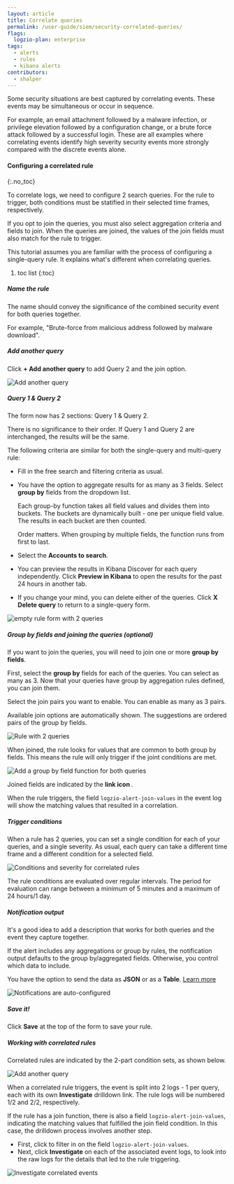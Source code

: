 ```yaml
---
layout: article
title: Correlate queries
permalink: /user-guide/siem/security-correlated-queries/
flags:
  logzio-plan: enterprise
tags:
  - alerts
  - rules
  - kibana alerts
contributors:
  - shalper
---
```


Some security situations are best captured by correlating events. These events may be simultaneous or occur in sequence.

For example, an email attachment followed by a malware infection, or privilege elevation followed by a configuration change, or a brute force attack followed by a successful login. These are all examples where correlating events identify high severity security events more strongly compared with the discrete events alone.

#### Configuring a correlated rule
{:.no_toc}

To correlate logs, we need to configure 2 search queries. For the rule to trigger, both conditions must be statified in their selected time frames, respectively.

If you opt to join the queries, you must also select aggregation criteria and fields to join. When the queries are joined, the values of the join fields must also match for the rule to trigger.

This tutorial assumes you are familiar with the process of configuring a single-query rule.
It explains what's different when correlating queries.

1. toc list
{:toc}

<div class="tasklist">

##### Name the rule

The name should convey the significance of the combined security event for both queries together.

For example, "Brute-force from malicious address followed by malware download".

##### Add another query

Click **+ Add another query** to add Query 2 and the join option.

![Add another query](https://dytvr9ot2sszz.cloudfront.net/logz-docs/correlated-alerts/add-another-query.png)

##### Query 1 & Query 2

The form now has 2 sections: Query 1 & Query 2.

There is no significance to their order. If Query 1 and Query 2 are interchanged, the results will be the same.

The following criteria are similar for both the single-query and multi-query rule:

* Fill in the free search and filtering criteria as usual.
* You have the option to aggregate results for as many as 3 fields. Select **group by** fields from the dropdown list.
    
  Each group-by function takes all field values and divides them into buckets. The buckets are dynamically built - one per unique field value. The results in each bucket are then counted.

  Order matters. When grouping by multiple fields, the function runs from first to last.
* Select the **Accounts to search**.
* You can preview the results in Kibana Discover for each query independently. Click **Preview in Kibana** to open the results for the past 24 hours in another tab.
* If you change your mind, you can delete either of the queries. Click **X Delete query** to return to a single-query form.

![empty rule form with 2 queries](https://dytvr9ot2sszz.cloudfront.net/logz-docs/correlated-alerts/query1and2.png)


##### Group by fields and joining the queries (_optional_)

If you want to join the queries, you will need to join one or more **group by fields**.

First, select the **group by** fields for each of the queries. You can select as many as 3.
Now that your queries have group by aggregation rules defined, you can join them.

Select the join pairs you want to enable. You can enable as many as 3 pairs.

Available join options are automatically shown. The suggestions are ordered pairs of the group by fields.

![Rule with 2 queries](https://dytvr9ot2sszz.cloudfront.net/logz-docs/correlated-alerts/2-queries.png)

When joined, the rule looks for values that are common to both group by fields. This means the rule will only trigger if the joint conditions are met.

![Add a group by field function for both queries](https://dytvr9ot2sszz.cloudfront.net/logz-docs/correlated-alerts/correlated-join-queries.png)

Joined fields are indicated by the **link icon <i class="fas fa-link"></i>**.

When the rule triggers, the field `logzio-alert-join-values` in the event log will show the matching values that resulted in a correlation.

##### Trigger conditions

When a rule has 2 queries, you can set a single condition for each of your queries, and a single severity.
As usual, each query can take a different time frame and a different condition for a selected field.

![Conditions and severity for correlated rules](https://dytvr9ot2sszz.cloudfront.net/logz-docs/correlated-alerts/correlated-trigger-conditions.png)

The rule conditions are evaluated over regular intervals. The period for evaluation can range between a minimum of 5 minutes and a maximum of 24 hours/1 day.

##### Notification output

It's a good idea to add a description that works for both queries and the event they capture together.

If the alert includes any aggregations or group by rules, the notification output defaults to the group by/aggregated fields. Otherwise, you control which data to include.

You have the option to send the data
as **JSON** or as a **Table**. [Learn more](/user-guide/cloud-siem/manage-security-rules.html#output-format)

![Notifications are auto-configured](https://dytvr9ot2sszz.cloudfront.net/logz-docs/correlated-alerts/correlated-output-options.png)

##### Save it!

Click **Save** at the top of the form to save your rule.

##### Working with correlated rules

Correlated rules are indicated by the 2-part condition sets, as shown below.

![Add another query](https://dytvr9ot2sszz.cloudfront.net/logz-docs/correlated-alerts/2-conditions.png)

When a correlated rule triggers, the event is split into 2 logs - 1 per query, each with its own **Investigate** drilldown link. The rule logs will be numbered 1/2 and 2/2, respectively.

If the rule has a join function, there is also a field `logzio-alert-join-values`, indicating the matching values that fulfilled the join field condition.
In this case, the drilldown process involves another step. 

* First, click **<i class="fas fa-search-plus"></i>** to filter in on the field `logzio-alert-join-values`. 
* Next, click **Investigate** on each of the associated event logs, to look into the raw logs for the details that led to the rule triggering.

![Investigate correlated events](https://dytvr9ot2sszz.cloudfront.net/logz-docs/correlated-alerts/2-event-logs.png)

</div>
